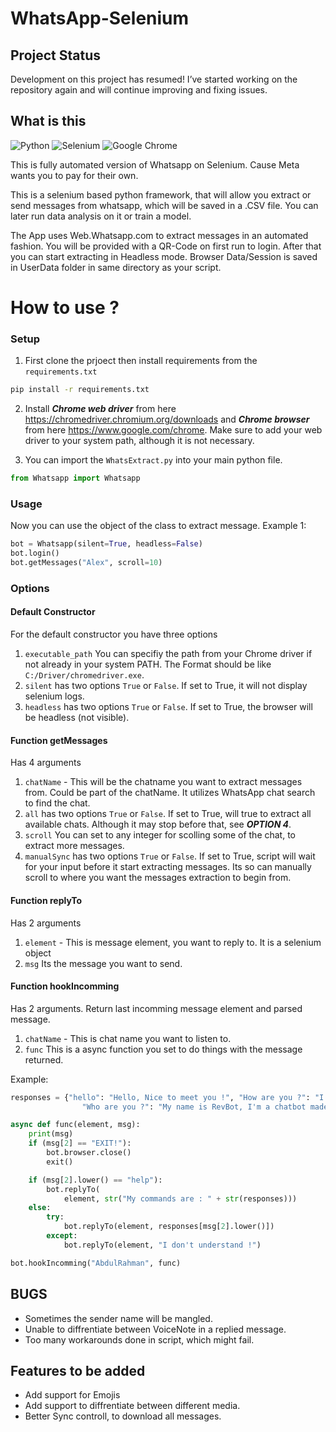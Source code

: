# WhatsApp-Selenium

## Project Status
Development on this project has resumed!
I’ve started working on the repository again and will continue improving and fixing issues.

## What is this

![Python](https://img.shields.io/badge/python-3670A0?style=for-the-badge&logo=python&logoColor=ffdd54)
![Selenium](https://img.shields.io/badge/-selenium-%43B02A?style=for-the-badge&logo=selenium&logoColor=white)
![Google Chrome](https://img.shields.io/badge/Google%20Chrome-4285F4?style=for-the-badge&logo=GoogleChrome&logoColor=white)

This is fully automated version of Whatsapp on Selenium. Cause Meta wants you to pay for their own.

This is a selenium based python framework, that will allow you extract or send messages from whatsapp, which will be saved in a .CSV file. You can later run data analysis on it or train a model.

The App uses Web.Whatsapp.com to extract messages in an automated fashion. You will be provided with a QR-Code on first run to login. After that you can start extracting in Headless mode. Browser Data/Session is saved in UserData folder in same directory as your script.

# How to use ?

### Setup

1. First clone the prjoect then install requirements from the `requirements.txt`

```bash
pip install -r requirements.txt
```

2. Install **_Chrome web driver_** from here https://chromedriver.chromium.org/downloads and **_Chrome browser_** from here https://www.google.com/chrome. Make sure to add your web driver to your system path, although it is not necessary.

3. You can import the `WhatsExtract.py` into your main python file.

```python
from Whatsapp import Whatsapp
```

### Usage

Now you can use the object of the class to extract message.
Example 1:

```python
bot = Whatsapp(silent=True, headless=False)
bot.login()
bot.getMessages("Alex", scroll=10)
```

### Options

#### Default Constructor

For the default constructor you have three options

1. `executable_path` You can specifiy the path from your Chrome driver if not already in your system PATH. The Format should be like `C:/Driver/chromedriver.exe`.
2. `silent` has two options `True` or `False`. If set to True, it will not display selenium logs.
3. `headless` has two options `True` or `False`. If set to True, the browser will be headless (not visible).

#### Function getMessages

Has 4 arguments

1. `chatName` - This will be the chatname you want to extract messages from. Could be part of the chatName. It utilizes WhatsApp chat search to find the chat.
2. `all` has two options `True` or `False`. If set to True, will true to extract all available chats. Although it may stop before that, see **_OPTION 4_**.
3. `scroll` You can set to any integer for scolling some of the chat, to extract more messages.
4. `manualSync` has two options `True` or `False`. If set to True, script will wait for your input before it start extracting messages. Its so can manually scroll to where you want the messages extraction to begin from.

#### Function replyTo

Has 2 arguments

1. `element` - This is message element, you want to reply to. It is a selenium object
2. `msg` Its the message you want to send.

#### Function hookIncomming

Has 2 arguments. Return last incomming message element and parsed message.

1. `chatName` - This is chat name you want to listen to.
2. `func` This is a async function you set to do things with the message returned.

Example:

```python
responses = {"hello": "Hello, Nice to meet you !", "How are you ?": "I'm fine, thank you !",
                "Who are you ?": "My name is RevBot, I'm a chatbot made by AbdulRahman Nadeem."}

async def func(element, msg):
    print(msg)
    if (msg[2] == "EXIT!"):
        bot.browser.close()
        exit()

    if (msg[2].lower() == "help"):
        bot.replyTo(
            element, str("My commands are : " + str(responses)))
    else:
        try:
            bot.replyTo(element, responses[msg[2].lower()])
        except:
            bot.replyTo(element, "I don't understand !")

bot.hookIncomming("AbdulRahman", func)

```

## BUGS

- Sometimes the sender name will be mangled.
- Unable to diffrentiate between VoiceNote in a replied message.
- Too many workarounds done in script, which might fail.

## Features to be added

- Add support for Emojis
- Add support to diffrentiate between different media.
- Better Sync controll, to download all messages.
